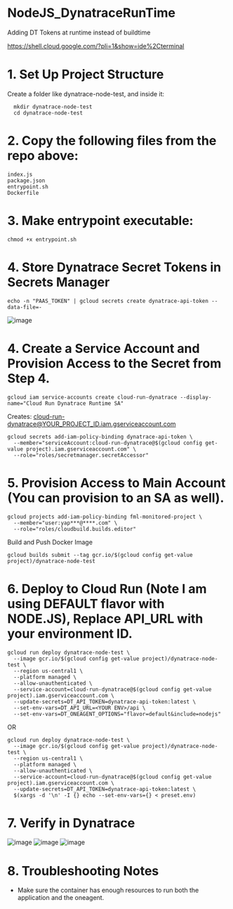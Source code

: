 # NodeJS_DynatraceRunTime
Adding DT Tokens at runtime instead of buildtime

https://shell.cloud.google.com/?pli=1&show=ide%2Cterminal

# 1. Set Up Project Structure
Create a folder like dynatrace-node-test, and inside it:

````
  mkdir dynatrace-node-test
  cd dynatrace-node-test

````

# 2. Copy the following files from the repo above:

````
index.js
package.json
entrypoint.sh
Dockerfile
````

# 3. Make entrypoint executable:

````
chmod +x entrypoint.sh
````

# 4. Store Dynatrace Secret Tokens in Secrets Manager

````
echo -n "PAAS_TOKEN" | gcloud secrets create dynatrace-api-token --data-file=-
````

![image](https://github.com/user-attachments/assets/6eca4a05-aa41-463b-a714-cd93b8e7ab77)

# 4. Create a Service Account and Provision Access to the Secret from Step 4.

````
gcloud iam service-accounts create cloud-run-dynatrace --display-name="Cloud Run Dynatrace Runtime SA"

````
Creates: cloud-run-dynatrace@YOUR_PROJECT_ID.iam.gserviceaccount.com

````
gcloud secrets add-iam-policy-binding dynatrace-api-token \
  --member="serviceAccount:cloud-run-dynatrace@$(gcloud config get-value project).iam.gserviceaccount.com" \
  --role="roles/secretmanager.secretAccessor"

````

# 5. Provision Access to Main Account (You can provision to an SA as well).

````
gcloud projects add-iam-policy-binding fml-monitored-project \
  --member="user:yap***@****.com" \
  --role="roles/cloudbuild.builds.editor"
````

Build and Push Docker Image

````
gcloud builds submit --tag gcr.io/$(gcloud config get-value project)/dynatrace-node-test
````

# 6. Deploy to Cloud Run (Note I am using DEFAULT flavor with NODE.JS), Replace API_URL with your environment ID.

````
gcloud run deploy dynatrace-node-test \
  --image gcr.io/$(gcloud config get-value project)/dynatrace-node-test \
  --region us-central1 \
  --platform managed \
  --allow-unauthenticated \
  --service-account=cloud-run-dynatrace@$(gcloud config get-value project).iam.gserviceaccount.com \
  --update-secrets=DT_API_TOKEN=dynatrace-api-token:latest \
  --set-env-vars=DT_API_URL=<YOUR ENV>/api \
  --set-env-vars=DT_ONEAGENT_OPTIONS="flavor=default&include=nodejs"
````

OR

````
gcloud run deploy dynatrace-node-test \
  --image gcr.io/$(gcloud config get-value project)/dynatrace-node-test \
  --region us-central1 \
  --platform managed \
  --allow-unauthenticated \
  --service-account=cloud-run-dynatrace@$(gcloud config get-value project).iam.gserviceaccount.com \
  --update-secrets=DT_API_TOKEN=dynatrace-api-token:latest \
  $(xargs -d '\n' -I {} echo --set-env-vars={} < preset.env)
````

# 7. Verify in Dynatrace

![image](https://github.com/user-attachments/assets/a0f4f58f-0d76-46e7-b405-ef2cb332fb36)
![image](https://github.com/user-attachments/assets/3fad0782-027f-4b61-9cc9-fb6c19b10441)
![image](https://github.com/user-attachments/assets/cd250149-ef89-46f7-be99-f84c9f3560f2)

# 8. Troubleshooting Notes

- Make sure the container has enough resources to run both the application and the oneagent.




